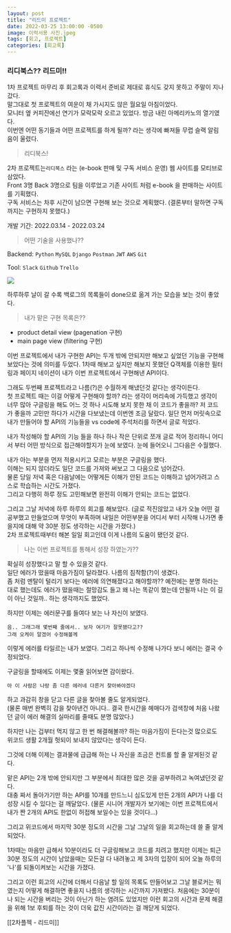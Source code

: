 ```yaml
---
layout: post
title: "리드미 프로젝트"
date: 2022-03-25 13:00:00 -0500
image: 이력서용 사진.jpeg 
tags: [회고, 프로젝트]
categories: [회고록]
---
```


### 리디북스?? 리드미!!

1차 프로젝트 마무리 후 회고록과 이력서 준비로 제대로 휴식도 갖지 못하고 주말이 지나갔다.  
말그대로 첫 프로젝트의 여운이 채 가시지도 않은 월요일 아침이었다.  
모니터 옆 커피잔에선 연기가 모락모락 오르고 있었다. 방금 내린 아메리카노의 열기였다.  
이번엔 어떤 동기들과 어떤 프로젝트를 하게 될까? 라는 생각에 빠져들 무렵 슬랙 알림음이 울렸다.

> 리디북스!

2차 프로젝트는`리디북스` 라는 (e-book 판매 및 구독 서비스 운영) 웹 사이트를 모티브로 삼았다.  
Front 3명 Back 3명으로 팀을 이루었고 기존 사이트 처럼 e-book 을 판매하는 사이트를 기획했다.  
구독 서비스는 차후 시간이 남으면 구현해 보는 것으로 계획했다. (결론부터 말하면 구독까지는 구현하지 못했다.)

개발 기간: 2022.03.14 - 2022.03.24

> 어떤 기술을 사용했나??

Backend: `Python` `MySQL` `Django` `Postman` `JWT` `AWS` `Git`

Tool: `Slack` `Github` `Trello`

![](https://media.vlpt.us/images/lkdfj6/post/cbc573c9-ae5c-4721-95ad-2e4b87b9f04f/%E1%84%90%E1%85%B3%E1%84%85%E1%85%A6%E1%86%AF%E1%84%85%E1%85%A9.png)

하루하루 날이 갈 수록 백로그의 목록들이 done으로 옮겨 가는 모습을 보는 것이 좋았다.

> 내가 맡은 구현 목록은??

-   product detail view (pagenation 구현)
-   main page view (filtering 구현)

이번 프로젝트에서 내가 구현한 API는 두개 밖에 안되지만 해보고 싶었던 기능을 구현해보았다는 것에 의미를 두었다. 1차때 해보고 싶지만 해보지 못했던 Q객체를 이용한 필터링과 페이지 네이션이 내가 이번 프로젝트에서 구현해낸 API이다.

그래도 두번째 프로젝트라고 나름(?)은 수월하게 해냈던것 같다는 생각이든다.  
첫 프로젝트 때는 이걸 어떻게 구현해야 할까? 라는 생각이 머리속에 가득했고 생각이 너무 많아 구글링을 해도 어느 것 하나 시도해 보지 못한 채 이 코드가 좋을까? 저 코드가 좋을까 고민만 하다가 시간을 다보냈는데 이번엔 조금 달랐다. 일단 먼저 머릿속으로 내가 만들어야 할 API의 기능들을 vs code에 주석처리를 하면서 글로 적었다.

내가 작성해야 할 API의 기능 들을 하나 하나 작은 단위로 쪼개 글로 적어 정리하니 어디서 부터 어떤 방식으로 접근해야할지가 눈에 보였다. 눈에 들어오니 그다음은 수월했다.

내가 아는 부분을 먼저 적용시키고 모르는 부분은 구글링을 했다.  
이해는 되지 않더라도 일단 코드를 가져와 써보고 그 다음으로 넘어갔다.  
물론 당일 저녁 혹은 다음날에는 어떻게든 이해가 안된 코드는 이해하고 넘어가려고 스스로 학습하는 시간도 가졌다.  
그리고 다행히 하루 정도 고민해보면 완전히 이해가 안되는 코드는 없었다.

그리고 그날 저녁에 하루 하루의 회고를 해보았다. (글로 적진않았고 내가 오늘 어떤 걸 공부했고 만들었으며 무엇이 부족하며 내일은 어떤부분을 어디서 부터 시작해 나가면 좋을지에 대해 약 30분 정도 생각하는 시간을 가졌다.)  
2차 프로젝트때부터 해본 일일 회고인데 이게 나름의 도움이 됐던것 같다.

> 나는 이번 프로젝트를 통해서 성장 하였는가??

확실히 성장했다고 말 할 수 있을것 같다.  
일단 에러가 떴을때 마음가짐이 달라졌다. 나름의 침착함(?)이 생겼다.  
좀 처럼 멘탈이 털리기 보다는 에러에 의연해졌다고 해야할까?? 예전에는 분명 하라는 대로 했는데도 에러가 떴을때는 절망감도 들고 왜 나는 똑같이 했는데 안될까 나는 이 길이 아닌 것일까.. 하는 생각까지도 했었다.

하지만 이제는 에러문구를 들여다 보는 나 자신이 보였다.

`음.. 그래그래 몇번째 줄에서.. 보자 여기가 잘못됐다고??`  
`그래 오케이 알겠어 수정해볼께`

이렇게 에러를 타일르는 내가 보였다. 그리고 하나씩 수정해 나가다 보니 에러는 결국 수정되었다.

구글링을 할때에도 이제는 몇줄 읽어보면 감이왔다.

`아 이 사람은 나랑 좀 다른 에러네 다른거 찾아봐야겠다`

하고 과감히 창을 닫고 다른 글을 찾아볼 줄도 알게되었다.  
(물론 매번 완벽히 감을 찾아낸건 아니다.. 결국 한시간을 헤매다가 검색창에 처음 나왔던 글이 에러 해결의 실마리를 줄때도 분명 많았다.)

하지만 나는 겁부터 먹지 않고 한 번 해결해볼까? 하는 마음가짐이 든다는것 많으로도 위코드 생활 2개월 헛되이 보내지 않았다는 생각이 든다.

그것에 더해 이제는 결과물에 급급해 하는 나 자신을 조금은 컨트롤 할 줄 알게된것 같다.

맡은 API는 2개 밖에 안되지만 그 부분에서 최대한 많은 것을 공부하려고 녹여냈던것 같다.  
대충 짜서 돌아가기만 하는 API를 10개를 만드느니 심도있게 만든 2개의 API가 나를 더 성장 시킬 수 있다는 걸 깨달았다. (물론 시니어 개발자가 보기에는 이번 프로젝트에서 내가 짠 2개의 API도 한없이 허접해 보일수는 있을 것이다...)

그리고 위코드에서 마지막 30분 정도의 시간을 그날 그날의 일을 회고하는데 쓸 줄 알게되었다.

1차때는 마음만 급해서 10분이라도 더 구글링해보고 코드를 치려고 했지만 이제는 퇴근 30분 정도의 시간이 남았을때는 모든걸 다 내려놓고 제 3자의 입장이 되어 오늘 하루의 '나'를 되돌이켜보는 시간을 가졌다.

그리고 이런 회고의 시간에 더해서 다음날 할 일의 목록도 만들어보고 그날 블로커는 뭐였는지 어떻게 해결하면 좋을지 나름의 생각하는 시간까지 가져봤다. 처음에는 30분이나 되는 시간을 버리는 것이 아닌가 하는 염려도 있었지만 이런 회고의 시간과 문제 해결을 위해 1보 후퇴를 하는 것이 더욱 값진 시간이라는 걸 깨닫게 되었다.

[[2차플젝 - 리드미]]

